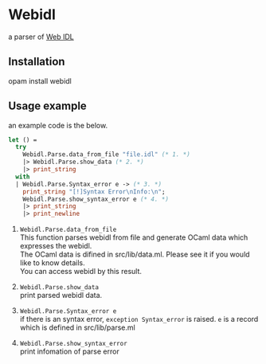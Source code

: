 # Webidl
 a parser of [Web IDL](https://heycam.github.io/webidl) 

## Installation
opam install webidl

## Usage example
an example code is the below.  
```ocaml
let () =
  try
    Webidl.Parse.data_from_file "file.idl" (* 1. *)
    |> Webidl.Parse.show_data (* 2. *)
    |> print_string
  with
  | Webidl.Parse.Syntax_error e -> (* 3. *)
    print_string "[!]Syntax Error\nInfo:\n";
    Webidl.Parse.show_syntax_error e (* 4. *)
    |> print_string
    |> print_newline
```
1. `Webidl.Parse.data_from_file`  
This function parses webidl from file and generate OCaml data which expresses the webidl.  
The OCaml data is difined in src/lib/data.ml. Please see it if you would like to know details.  
You can access webidl by this result.

2. `Webidl.Parse.show_data`  
print parsed webidl data.

3. `Webidl.Parse.Syntax_error e`  
if there is an syntax error, `exception Syntax_error` is raised. 
`e` is a record which is defined in src/lib/parse.ml   

4. `Webidl.Parse.show_syntax_error`  
print infomation of parse error
